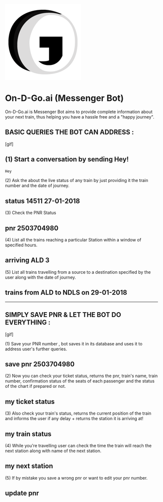 ![](logo.png)

# On-D-Go.ai (Messenger Bot)

On-D-Go.ai is Messenger Bot aims to provide complete information about your next train, thus helping you have a hassle free and a "happy journey".

## BASIC QUERIES THE BOT CAN ADDRESS :

[gif]

## (1) Start a conversation by sending Hey!

```sh
Hey
```

(2) Ask the about the live status of any train by just providing it the train number and the date of journey.

## status 14511 27-01-2018

(3) Check the PNR Status 

## pnr 2503704980

(4) List all the trains reaching a particular Station within a window of specified hours.

## arriving ALD 3

(5) List all trains travelling from a source to a destination specified by the user along with the date of journey.

## trains from ALD to NDLS on 29-01-2018

---

## SIMPLY SAVE PNR & LET THE BOT DO EVERYTHING :

[gif]

(1) Save your PNR number , bot saves it in its database and uses it to address user's further queries.

## save pnr 2503704980

(2) Now you can check your ticket status, returns the pnr, train's name, train number, confirmation status of the seats of each passenger and the status of the chart if prepared or not.

## my ticket status

(3) Also check your train's status, returns the current position of the train and informs the user if any delay + returns the station it is arriving at!

## my train status

(4) While you're travelling user can check the time the train will reach the next station along with name of the next station.

## my next station

(5) If by mistake you save a wrong pnr or want to edit your pnr number.

## update pnr <new-pnr-number>





